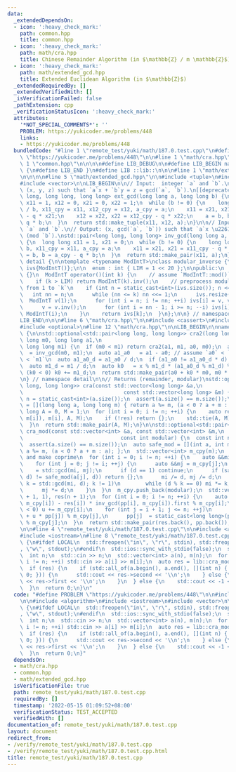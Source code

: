 ```yaml
---
data:
  _extendedDependsOn:
  - icon: ':heavy_check_mark:'
    path: common.hpp
    title: common.hpp
  - icon: ':heavy_check_mark:'
    path: math/cra.hpp
    title: Chinese Remainder Algorithm (in $\mathbb{Z} / m \mathbb{Z}$)
  - icon: ':heavy_check_mark:'
    path: math/extended_gcd.hpp
    title: Extended Euclidean Algorithm (in $\mathbb{Z}$)
  _extendedRequiredBy: []
  _extendedVerifiedWith: []
  _isVerificationFailed: false
  _pathExtension: cpp
  _verificationStatusIcon: ':heavy_check_mark:'
  attributes:
    '*NOT_SPECIAL_COMMENTS*': ''
    PROBLEM: https://yukicoder.me/problems/448
    links:
    - https://yukicoder.me/problems/448
  bundledCode: "#line 1 \"remote_test/yuki/math/187.0.test.cpp\"\n#define PROBLEM\
    \ \"https://yukicoder.me/problems/448\"\n\n#line 1 \"math/cra.hpp\"\n\n\n\n#line\
    \ 1 \"common.hpp\"\n\n\n\n#define LIB_DEBUG\n\n#define LIB_BEGIN namespace lib\
    \ {\n#define LIB_END }\n#define LIB ::lib::\n\n\n#line 1 \"math/extended_gcd.hpp\"\
    \n\n\n\n#line 5 \"math/extended_gcd.hpp\"\n\n#include <tuple>\n#include <utility>\n\
    #include <vector>\n\nLIB_BEGIN\n\n// Input:  integer `a` and `b`.\n// Output:\
    \ (x, y, z) such that `a`x + `b`y = z = gcd(`a`, `b`).\n[[deprecated]] std::tuple<long\
    \ long, long long, long long> ext_gcd(long long a, long long b) {\n  long long\
    \ x11 = 1, x12 = 0, x21 = 0, x22 = 1;\n  while (b != 0) {\n    long long q = a\
    \ / b, x11_cpy = x11, x12_cpy = x12, a_cpy = a;\n    x11 = x21, x21 = x11_cpy\
    \ - q * x21;\n    x12 = x22, x22 = x12_cpy - q * x22;\n    a = b, b = a_cpy -\
    \ q * b;\n  }\n  return std::make_tuple(x11, x12, a);\n}\n\n// Input:  integer\
    \ `a` and `b`.\n// Output: (x, gcd(`a`, `b`)) such that `a`x \u2261 gcd(`a`, `b`)\
    \ (mod `b`).\nstd::pair<long long, long long> inv_gcd(long long a, long long b)\
    \ {\n  long long x11 = 1, x21 = 0;\n  while (b != 0) {\n    long long q = a /\
    \ b, x11_cpy = x11, a_cpy = a;\n    x11 = x21, x21 = x11_cpy - q * x21;\n    a\
    \ = b, b = a_cpy - q * b;\n  }\n  return std::make_pair(x11, a);\n}\n\nnamespace\
    \ detail {\n\ntemplate <typename ModIntT>\nclass modular_inverse {\n  std::vector<ModIntT>\
    \ ivs{ModIntT()};\n\n  enum : int { LIM = 1 << 20 };\n\npublic:\n  modular_inverse()\
    \ {}\n  ModIntT operator()(int k) {\n    // assume `ModIntT::mod()` is prime.\n\
    \    if (k > LIM) return ModIntT(k).inv();\n    // preprocess modular inverse\
    \ from 1 to `k`\n    if (int n = static_cast<int>(ivs.size()); n <= k) {\n   \
    \   int nn = n;\n      while (nn <= k) nn <<= 1;\n      ivs.resize(nn);\n    \
    \  ModIntT v(1);\n      for (int i = n; i != nn; ++i) ivs[i] = v, v *= ModIntT(i);\n\
    \      v = v.inv();\n      for (int i = nn - 1; i >= n; --i) ivs[i] *= v, v *=\
    \ ModIntT(i);\n    }\n    return ivs[k];\n  }\n};\n\n} // namespace detail\n\n\
    LIB_END\n\n\n#line 6 \"math/cra.hpp\"\n\n#include <cassert>\n#include <numeric>\n\
    #include <optional>\n#line 12 \"math/cra.hpp\"\n\nLIB_BEGIN\n\nnamespace detail\
    \ {\n\nstd::optional<std::pair<long long, long long>> cra2(long long a0, long\
    \ long m0, long long a1,\n                                                   \
    \ long long m1) {\n  if (m0 < m1) return cra2(a1, m1, a0, m0);\n  auto [x, d]\
    \  = inv_gcd(m0, m1);\n  auto a1_a0   = a1 - a0; // assume `a0` < `m0` and `a1`\
    \ < `m1`\n  auto a1_a0_d = a1_a0 / d;\n  if (a1_a0 != a1_a0_d * d) return {};\n\
    \  auto m1_d = m1 / d;\n  auto k0   = x % m1_d * (a1_a0_d % m1_d) % m1_d;\n  if\
    \ (k0 < 0) k0 += m1_d;\n  return std::make_pair(a0 + k0 * m0, m0 * m1_d);\n}\n\
    \n} // namespace detail\n\n// Returns (remainder, modular)\nstd::optional<std::pair<long\
    \ long, long long>> cra(const std::vector<long long> &a,\n                   \
    \                                const std::vector<long long> &m) {\n  const int\
    \ n = static_cast<int>(a.size());\n  assert(a.size() == m.size());\n  auto safe_mod\
    \ = [](long long a, long long m) { return a %= m, (a < 0 ? a + m : a); };\n  long\
    \ long A = 0, M = 1;\n  for (int i = 0; i != n; ++i) {\n    auto res = detail::cra2(safe_mod(a[i],\
    \ m[i]), m[i], A, M);\n    if (!res) return {};\n    std::tie(A, M) = res.value();\n\
    \  }\n  return std::make_pair(A, M);\n}\n\nstd::optional<std::pair<int, int>>\
    \ cra_mod(const std::vector<int> &a, const std::vector<int> &m,\n            \
    \                               const int modular) {\n  const int n = static_cast<int>(a.size());\n\
    \  assert(a.size() == m.size());\n  auto safe_mod = [](int a, int m) { return\
    \ a %= m, (a < 0 ? a + m : a); };\n  std::vector<int> m_cpy(m);\n  // check conflicts\
    \ and make coprime\n  for (int i = 0; i != n; ++i) {\n    auto &&mi = m_cpy[i];\n\
    \    for (int j = 0; j != i; ++j) {\n      auto &&mj = m_cpy[j];\n      auto d\
    \    = std::gcd(mi, mj);\n      if (d == 1) continue;\n      if (safe_mod(a[i],\
    \ d) != safe_mod(a[j], d)) return {};\n      mi /= d, mj /= d;\n      if (auto\
    \ k = std::gcd(mi, d); k != 1)\n        while (d % k == 0) mi *= k, d /= k;\n\
    \      mj *= d;\n    }\n  }\n  m_cpy.push_back(modular);\n  std::vector<int> pp(n\
    \ + 1, 1), res(n + 1);\n  for (int i = 0; i != n; ++i) {\n    auto u = (safe_mod(a[i],\
    \ m_cpy[i]) - res[i]) * inv_gcd(pp[i], m_cpy[i]).first % m_cpy[i];\n    if (u\
    \ < 0) u += m_cpy[i];\n    for (int j = i + 1; j <= n; ++j)\n      res[j] = (res[j]\
    \ + u * pp[j]) % m_cpy[j],\n      pp[j]  = static_cast<long long>(pp[j]) * m_cpy[i]\
    \ % m_cpy[j];\n  }\n  return std::make_pair(res.back(), pp.back());\n}\n\nLIB_END\n\
    \n\n#line 4 \"remote_test/yuki/math/187.0.test.cpp\"\n\n#include <algorithm>\n\
    #include <iostream>\n#line 8 \"remote_test/yuki/math/187.0.test.cpp\"\n\nint main()\
    \ {\n#ifdef LOCAL\n  std::freopen(\"in\", \"r\", stdin), std::freopen(\"out\"\
    , \"w\", stdout);\n#endif\n  std::ios::sync_with_stdio(false);\n  std::cin.tie(nullptr);\n\
    \  int n;\n  std::cin >> n;\n  std::vector<int> a(n), m(n);\n  for (int i = 0;\
    \ i != n; ++i) std::cin >> a[i] >> m[i];\n  auto res = lib::cra_mod(a, m, 1000000007);\n\
    \  if (res) {\n    if (std::all_of(a.begin(), a.end(), [](int n) { return n ==\
    \ 0; })) {\n      std::cout << res->second << '\\n';\n    } else {\n      std::cout\
    \ << res->first << '\\n';\n    }\n  } else {\n    std::cout << -1 << '\\n';\n\
    \  }\n  return 0;\n}\n"
  code: "#define PROBLEM \"https://yukicoder.me/problems/448\"\n\n#include \"math/cra.hpp\"\
    \n\n#include <algorithm>\n#include <iostream>\n#include <vector>\n\nint main()\
    \ {\n#ifdef LOCAL\n  std::freopen(\"in\", \"r\", stdin), std::freopen(\"out\"\
    , \"w\", stdout);\n#endif\n  std::ios::sync_with_stdio(false);\n  std::cin.tie(nullptr);\n\
    \  int n;\n  std::cin >> n;\n  std::vector<int> a(n), m(n);\n  for (int i = 0;\
    \ i != n; ++i) std::cin >> a[i] >> m[i];\n  auto res = lib::cra_mod(a, m, 1000000007);\n\
    \  if (res) {\n    if (std::all_of(a.begin(), a.end(), [](int n) { return n ==\
    \ 0; })) {\n      std::cout << res->second << '\\n';\n    } else {\n      std::cout\
    \ << res->first << '\\n';\n    }\n  } else {\n    std::cout << -1 << '\\n';\n\
    \  }\n  return 0;\n}"
  dependsOn:
  - math/cra.hpp
  - common.hpp
  - math/extended_gcd.hpp
  isVerificationFile: true
  path: remote_test/yuki/math/187.0.test.cpp
  requiredBy: []
  timestamp: '2022-05-15 01:09:52+08:00'
  verificationStatus: TEST_ACCEPTED
  verifiedWith: []
documentation_of: remote_test/yuki/math/187.0.test.cpp
layout: document
redirect_from:
- /verify/remote_test/yuki/math/187.0.test.cpp
- /verify/remote_test/yuki/math/187.0.test.cpp.html
title: remote_test/yuki/math/187.0.test.cpp
---
```

